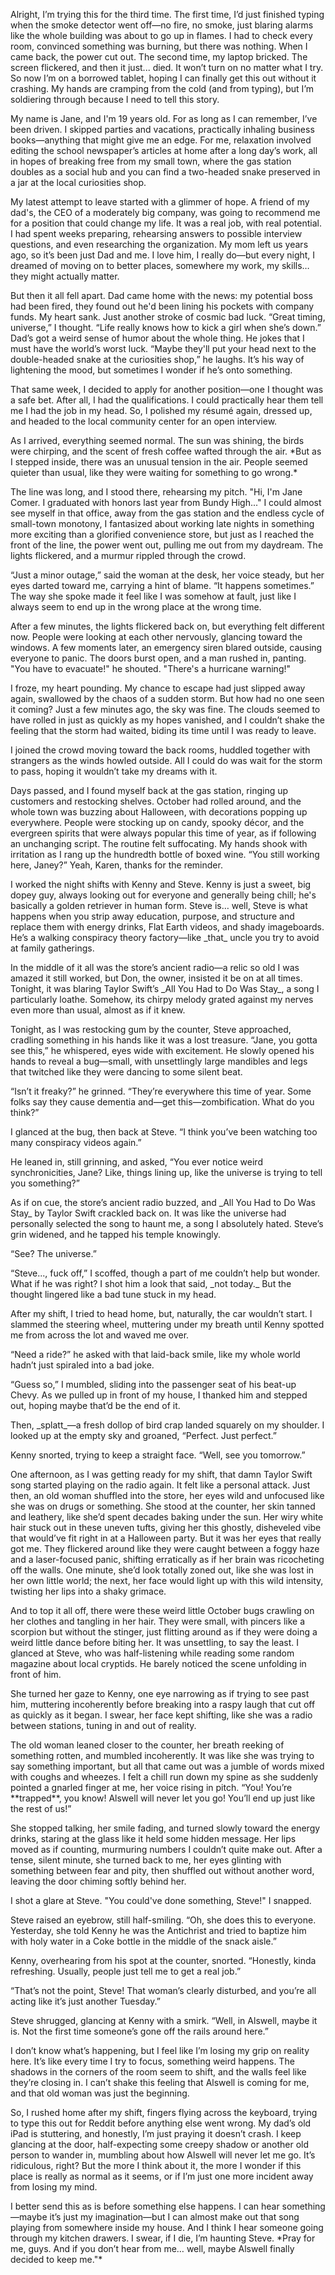 Alright, I’m trying this for the third time. The first time, I’d just finished typing when the smoke detector went off—no fire, no smoke, just blaring alarms like the whole building was about to go up in flames. I had to check every room, convinced something was burning, but there was nothing. When I came back, the power cut out. The second time, my laptop bricked. The screen flickered, and then it just... died. It won’t turn on no matter what I try. So now I’m on a borrowed tablet, hoping I can finally get this out without it crashing. My hands are cramping from the cold (and from typing), but I’m soldiering through because I need to tell this story.



My name is Jane, and I'm 19 years old. For as long as I can remember, I’ve been driven. I skipped parties and vacations, practically inhaling business books—anything that might give me an edge. For me, relaxation involved editing the school newspaper’s articles at home after a long day’s work, all in hopes of breaking free from my small town, where the gas station doubles as a social hub and you can find a two-headed snake preserved in a jar at the local curiosities shop.



My latest attempt to leave started with a glimmer of hope. A friend of my dad's, the CEO of a moderately big company, was going to recommend me for a position that could change my life. It was a real job, with real potential. I had spent weeks preparing, rehearsing answers to possible interview questions, and even researching the organization. My mom left us years ago, so it’s been just Dad and me. I love him, I really do—but every night, I dreamed of moving on to better places, somewhere my work, my skills… they might actually matter. 



But then it all fell apart. Dad came home with the news: my potential boss had been fired, they found out he'd been lining his pockets with company funds. My heart sank. Just another stroke of cosmic bad luck. “Great timing, universe,” I thought. “Life really knows how to kick a girl when she’s down.” Dad’s got a weird sense of humor about the whole thing. He jokes that I must have the world’s worst luck. “Maybe they'll put your head next to the double-headed snake at the curiosities shop,” he laughs. It’s his way of lightening the mood, but sometimes I wonder if he’s onto something.



That same week, I decided to apply for another position—one I thought was a safe bet. After all, I had the qualifications. I could practically hear them tell me I had the job in my head. So, I polished my résumé again, dressed up, and headed to the local community center for an open interview.



As I arrived, everything seemed normal. The sun was shining, the birds were chirping, and the scent of fresh coffee wafted through the air. \*But as I stepped inside, there was an unusual tension in the air. People seemed quieter than usual, like they were waiting for something to go wrong.\*



The line was long, and I stood there, rehearsing my pitch. "Hi, I'm Jane Comer. I graduated with honors last year from Bundy High..." I could almost see myself in that office, away from the gas station and the endless cycle of small-town monotony, I fantasized about working late nights in something more exciting than a glorified convenience store, but just as I reached the front of the line, the power went out, pulling me out from my daydream. The lights flickered, and a murmur rippled through the crowd.



“Just a minor outage,” said the woman at the desk, her voice steady, but her eyes darted toward me, carrying a hint of blame. “It happens sometimes.” The way she spoke made it feel like I was somehow at fault, just like I always seem to end up in the wrong place at the wrong time.



After a few minutes, the lights flickered back on, but everything felt different now. People were looking at each other nervously, glancing toward the windows. A few moments later, an emergency siren blared outside, causing everyone to panic. The doors burst open, and a man rushed in, panting. "You have to evacuate!" he shouted. "There's a hurricane warning!"



I froze, my heart pounding. My chance to escape had just slipped away again, swallowed by the chaos of a sudden storm. But how had no one seen it coming? Just a few minutes ago, the sky was fine. The clouds seemed to have rolled in just as quickly as my hopes vanished, and I couldn’t shake the feeling that the storm had waited, biding its time until I was ready to leave.



I joined the crowd moving toward the back rooms, huddled together with strangers as the winds howled outside. All I could do was wait for the storm to pass, hoping it wouldn’t take my dreams with it.



Days passed, and I found myself back at the gas station, ringing up customers and restocking shelves. October had rolled around, and the whole town was buzzing about Halloween, with decorations popping up everywhere. People were stocking up on candy, spooky décor, and the evergreen spirits that were always popular this time of year, as if following an unchanging script. The routine felt suffocating. My hands shook with irritation as I rang up the hundredth bottle of boxed wine. “You still working here, Janey?” Yeah, Karen, thanks for the reminder.



I worked the night shifts with Kenny and Steve. Kenny is just a sweet, big dopey guy, always looking out for everyone and generally being chill; he's basically a golden retriever in human form. Steve is… well, Steve is what happens when you strip away education, purpose, and structure and replace them with energy drinks, Flat Earth videos, and shady imageboards. He’s a walking conspiracy theory factory—like \_that\_ uncle you try to avoid at family gatherings.



In the middle of it all was the store’s ancient radio—a relic so old I was amazed it still worked, but Don, the owner, insisted it be on at all times. Tonight, it was blaring Taylor Swift’s \_All You Had to Do Was Stay\_, a song I particularly loathe. Somehow, its chirpy melody grated against my nerves even more than usual, almost as if it knew.



Tonight, as I was restocking gum by the counter, Steve approached, cradling something in his hands like it was a lost treasure. “Jane, you gotta see this,” he whispered, eyes wide with excitement. He slowly opened his hands to reveal a bug—small, with unsettlingly large mandibles and legs that twitched like they were dancing to some silent beat.



“Isn’t it freaky?” he grinned. “They’re everywhere this time of year. Some folks say they cause dementia and—get this—zombification. What do you think?”



I glanced at the bug, then back at Steve. “I think you’ve been watching too many conspiracy videos again.”



He leaned in, still grinning, and asked, “You ever notice weird synchronicities, Jane? Like, things lining up, like the universe is trying to tell you something?”



As if on cue, the store’s ancient radio buzzed, and \_All You Had to Do Was Stay\_ by Taylor Swift crackled back on. It was like the universe had personally selected the song to haunt me, a song I absolutely hated. Steve’s grin widened, and he tapped his temple knowingly.



“See? The universe.”



“Steve..., fuck off,” I scoffed, though a part of me couldn’t help but wonder. What if he was right? I shot him a look that said, \_not today.\_ But the thought lingered like a bad tune stuck in my head.



After my shift, I tried to head home, but, naturally, the car wouldn’t start. I slammed the steering wheel, muttering under my breath until Kenny spotted me from across the lot and waved me over.



“Need a ride?” he asked with that laid-back smile, like my whole world hadn’t just spiraled into a bad joke.



“Guess so,” I mumbled, sliding into the passenger seat of his beat-up Chevy. As we pulled up in front of my house, I thanked him and stepped out, hoping maybe that’d be the end of it.



Then, \_splatt\_—a fresh dollop of bird crap landed squarely on my shoulder. I looked up at the empty sky and groaned, “Perfect. Just perfect.”



Kenny snorted, trying to keep a straight face. “Well, see you tomorrow.”





One afternoon, as I was getting ready for my shift, that damn Taylor Swift song started playing on the radio again. It felt like a personal attack. Just then, an old woman shuffled into the store, her eyes wild and unfocused like she was on drugs or something. She stood at the counter, her skin tanned and leathery, like she’d spent decades baking under the sun. Her wiry white hair stuck out in these uneven tufts, giving her this ghostly, disheveled vibe that would’ve fit right in at a Halloween party. But it was her eyes that really got me. They flickered around like they were caught between a foggy haze and a laser-focused panic, shifting erratically as if her brain was ricocheting off the walls. One minute, she’d look totally zoned out, like she was lost in her own little world; the next, her face would light up with this wild intensity, twisting her lips into a shaky grimace.



And to top it all off, there were these weird little October bugs crawling on her clothes and tangling in her hair. They were small, with pincers like a scorpion but without the stinger, just flitting around as if they were doing a weird little dance before biting her. It was unsettling, to say the least. I glanced at Steve, who was half-listening while reading some random magazine about local cryptids. He barely noticed the scene unfolding in front of him.



She turned her gaze to Kenny, one eye narrowing as if trying to see past him, muttering incoherently before breaking into a raspy laugh that cut off as quickly as it began. I swear, her face kept shifting, like she was a radio between stations, tuning in and out of reality. 



The old woman leaned closer to the counter, her breath reeking of something rotten, and mumbled incoherently. It was like she was trying to say something important, but all that came out was a jumble of words mixed with coughs and wheezes. I felt a chill run down my spine as she suddenly pointed a gnarled finger at me, her voice rising in pitch. “You! You’re \*\*trapped\*\*, you know! Alswell will never let you go! You’ll end up just like the rest of us!”



She stopped talking, her smile fading, and turned slowly toward the energy drinks,  staring at the glass like it held some hidden message. Her lips moved as if counting, murmuring numbers I couldn’t quite make out. After a tense, silent minute, she turned back to me, her eyes glinting with something between fear and pity, then shuffled out without another word, leaving the door chiming softly behind her.



I shot a glare at Steve. "You could've done something, Steve!" I snapped. 



Steve raised an eyebrow, still half-smiling. “Oh, she does this to everyone. Yesterday, she told Kenny he was the Antichrist and tried to baptize him with holy water in a Coke bottle in the middle of the snack aisle.”



Kenny, overhearing from his spot at the counter, snorted. “Honestly, kinda refreshing. Usually, people just tell me to get a real job.”



“That’s not the point, Steve! That woman’s clearly disturbed, and you’re all acting like it’s just another Tuesday.”



Steve shrugged, glancing at Kenny with a smirk. “Well, in Alswell, maybe it is. Not the first time someone’s gone off the rails around here.”



I don’t know what’s happening, but I feel like I’m losing my grip on reality here. It’s like every time I try to focus, something weird happens. The shadows in the corners of the room seem to shift, and the walls feel like they’re closing in. I can’t shake this feeling that Alswell is coming for me, and that old woman was just the beginning.



So, I rushed home after my shift, fingers flying across the keyboard, trying to type this out for Reddit before anything else went wrong. My dad’s old iPad is stuttering, and honestly, I’m just praying it doesn’t crash. I keep glancing at the door, half-expecting some creepy shadow or another old person to wander in, mumbling about how Alswell will never let me go. It’s ridiculous, right? But the more I think about it, the more I wonder if this place is really as normal as it seems, or if I’m just one more incident away from losing my mind.



I better send this as is before something else happens. I can hear something—maybe it’s just my imagination—but I can almost make out that song playing from somewhere inside my house. And I think I hear someone going through my kitchen drawers. I swear, if I die, I’m haunting Steve. \*Pray for me, guys. And if you don’t hear from me… well, maybe Alswell finally decided to keep me."\*